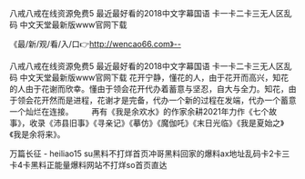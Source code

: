 八戒八戒在线资源免费5
最近最好看的2018中文字幕国语
卡一卡二卡三无人区乱码
中文天堂最新版www官网下载


《最/新/观/看/入/口👉http://wencao66.com》--

八戒八戒在线资源免费5
最近最好看的2018中文字幕国语
卡一卡二卡三无人区乱码
中文天堂最新版www官网下载
花开宁静，懂花的人，由于花开而高兴，知花的人由于花谢而欣幸。懂由于领会花开代办着蓄意与坚忍，自大与全力。知花，由于领会花开然而是进程，花谢才是完备，代办一个新的过程在发端，代办一个蓄意一个灿烂在连接。
　　再有《我是余欢水》的作家余耕2021年力作《七个故事》，收录《沛县旧事》《寻亲记》《摹仿》《魔伽吒》《末日光临》《我是夏始之》《我是余将来》。





万篇长征 - heiliao15 su黑料不打烊首页冲哥黑料回家的爆料ax地址乱码卡2卡三卡4卡黑料正能量爆料网站不打烊so首页直达
